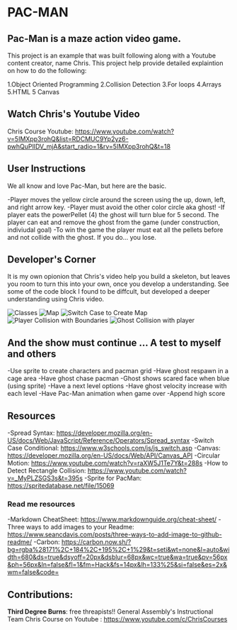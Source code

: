 # **PAC-MAN**

## Pac-Man is a maze action video game. 

This project is an example that was built following along with a Youtube content creator, name Chris. This project help provide detailed explaintion on how to do the following: 


1.Object Oriented Programming 
2.Collision Detection 
3.For loops 
4.Arrays 
5.HTML 5 Canvas


## Watch Chris's Youtube Video 
Chris Course Youtube: https://www.youtube.com/watch?v=5IMXpp3rohQ&list=RDCMUC9Yp2yz6-pwhQuPlIDV_mjA&start_radio=1&rv=5IMXpp3rohQ&t=18

## User Instructions 

We all know and love Pac-Man, but here are the basic.

-Player moves the yellow circle around the screen
using the up, down, left, and right arrow key.
-Player must avoid the other color circle aka ghost!
-If player eats the powerPellet (4) the ghost will turn blue for 5 second. The player can eat and remove the ghost from the game (under construction, indiviudal goal)
-To win the game the player must eat all the pellets before and not collide with the ghost. If you do... you lose. 

## Developer's Corner

It is my own opionion that Chris's video help you build a skeleton, but leaves you room to turn this into your own, once you develop a understanding. See some of the code block I found to be diffcult, but developed a deeper understanding using Chris video. 

![Classes](imgs_readme/carbon.png)
![Map](imgs_readme/map.png)
![Switch Case to Create Map](imgs_readme/switchcase.png)
![Player Collision with Boundaries](imgs_readme/Collision.png)
![Ghost Collision with player](imgs_readme/Ghostcollison.png)



## And the show must continue ... A test to myself and others 

-Use sprite to create characters and pacman grid
-Have ghost respawn in a cage area
-Have ghost chase pacman 
-Ghost shows scared face when blue (using sprite)
-Have a next level options 
-Have ghost velocity increase with each level 
-Have Pac-Man animation when game over 
-Append high score 





## Resources 
-Spread Syntax: https://developer.mozilla.org/en-US/docs/Web/JavaScript/Reference/Operators/Spread_syntax
-Switch Case Conditional: https://www.w3schools.com/js/js_switch.asp
-Canvas: https://developer.mozilla.org/en-US/docs/Web/API/Canvas_API
-Circular Motion: https://www.youtube.com/watch?v=raXW5J1Te7Y&t=288s
-How to Detect Rectangle Collision: https://www.youtube.com/watch?v=_MyPLZSGS3s&t=395s
-Sprite for PacMan: https://spritedatabase.net/file/15069


### Read me resources 
-Markdown CheatSheet: https://www.markdownguide.org/cheat-sheet/
-Three ways to add images to your Readme: https://www.seancdavis.com/posts/three-ways-to-add-image-to-github-readme/
-Carbon: https://carbon.now.sh/?bg=rgba%28171%2C+184%2C+195%2C+1%29&t=seti&wt=none&l=auto&width=680&ds=true&dsyoff=20px&dsblur=68px&wc=true&wa=true&pv=56px&ph=56px&ln=false&fl=1&fm=Hack&fs=14px&lh=133%25&si=false&es=2x&wm=false&code=




## Contributions:

**Third Degree Burns**: free threapists!!
General Assembly's Instructional Team 
Chris Course on Youtube : https://www.youtube.com/c/ChrisCourses





